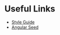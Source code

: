 # Useful Links
- [Style Guide](https://angular.io/docs/ts/latest/guide/style-guide.html)
- [Angular Seed](https://github.com/mgechev/angular-seed)

